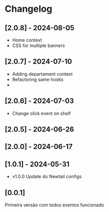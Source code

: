 # Changelog

## [2.0.8] - 2024-08-05
- Home context
- CSS for multiple banners

## [2.0.7] - 2024-07-10
- Adding departament context
- Refactoring same hooks
- 
## [2.0.6]  - 2024-07-03
- Change click event on shelf

## [2.0.5] - 2024-06-26

## [2.0.0] - 2024-06-17

## [1.0.1] - 2024-05-31
- v1.0.0 Update do Newtail configs

## [0.0.1]
Primeira versão com todos eventos funcionado